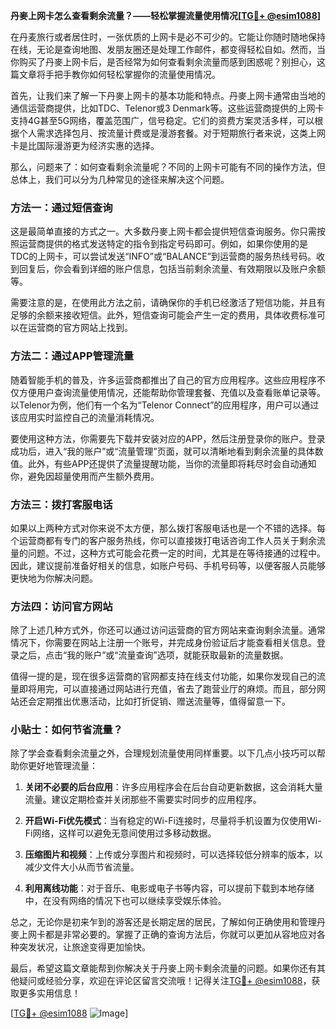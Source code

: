 **丹麥上网卡怎么查看剩余流量？——轻松掌握流量使用情况[[TG💪+ @esim1088](https://t.me/s/esim1088)]**

在丹麦旅行或者居住时，一张优质的上网卡是必不可少的。它能让你随时随地保持在线，无论是查询地图、发朋友圈还是处理工作邮件，都变得轻松自如。然而，当你购买了丹麥上网卡后，是否经常为如何查看剩余流量而感到困惑呢？别担心，这篇文章将手把手教你如何轻松掌握你的流量使用情况。

首先，让我们来了解一下丹麥上网卡的基本功能和特点。丹麥上网卡通常由当地的通信运营商提供，比如TDC、Telenor或3 Denmark等。这些运营商提供的上网卡支持4G甚至5G网络，覆盖范围广，信号稳定。它们的资费方案灵活多样，可以根据个人需求选择包月、按流量计费或是漫游套餐。对于短期旅行者来说，这类上网卡是比国际漫游更为经济实惠的选择。

那么，问题来了：如何查看剩余流量呢？不同的上网卡可能有不同的操作方法，但总体上，我们可以分为几种常见的途径来解决这个问题。

### 方法一：通过短信查询

这是最简单直接的方式之一。大多数丹麥上网卡都会提供短信查询服务。你只需按照运营商提供的格式发送特定的指令到指定号码即可。例如，如果你使用的是TDC的上网卡，可以尝试发送“INFO”或“BALANCE”到运营商的服务热线号码。收到回复后，你会看到详细的账户信息，包括当前剩余流量、有效期限以及账户余额等。

需要注意的是，在使用此方法之前，请确保你的手机已经激活了短信功能，并且有足够的余额来接收短信。此外，短信查询可能会产生一定的费用，具体收费标准可以在运营商的官方网站上找到。

### 方法二：通过APP管理流量

随着智能手机的普及，许多运营商都推出了自己的官方应用程序。这些应用程序不仅方便用户查询流量使用情况，还能帮助你管理套餐、充值以及查看账单记录等。以Telenor为例，他们有一个名为“Telenor Connect”的应用程序，用户可以通过该应用实时监控自己的流量消耗情况。

要使用这种方法，你需要先下载并安装对应的APP，然后注册登录你的账户。登录成功后，进入“我的账户”或“流量管理”页面，就可以清晰地看到剩余流量的具体数值。此外，有些APP还提供了流量提醒功能，当你的流量即将耗尽时会自动通知你，避免因超量使用而产生额外费用。

### 方法三：拨打客服电话

如果以上两种方式对你来说不太方便，那么拨打客服电话也是一个不错的选择。每个运营商都有专门的客户服务热线，你可以直接拨打电话咨询工作人员关于剩余流量的问题。不过，这种方式可能会花费一定的时间，尤其是在等待接通的过程中。因此，建议提前准备好相关的信息，如账户号码、手机号码等，以便客服人员能够更快地为你解决问题。

### 方法四：访问官方网站

除了上述几种方式外，你还可以通过访问运营商的官方网站来查询剩余流量。通常情况下，你需要在网站上注册一个账号，并完成身份验证后才能查看相关信息。登录之后，点击“我的账户”或“流量查询”选项，就能获取最新的流量数据。

值得一提的是，现在很多运营商的官网都支持在线支付功能，如果你发现自己的流量即将用完，可以直接通过网站进行充值，省去了跑营业厅的麻烦。而且，部分网站还会定期推出优惠活动，比如打折促销、赠送流量等，值得留意一下。

### 小贴士：如何节省流量？

除了学会查看剩余流量之外，合理规划流量使用同样重要。以下几点小技巧可以帮助你更好地管理流量：

1. **关闭不必要的后台应用**：许多应用程序会在后台自动更新数据，这会消耗大量流量。建议定期检查并关闭那些不需要实时同步的应用程序。
   
2. **开启Wi-Fi优先模式**：当有稳定的Wi-Fi连接时，尽量将手机设置为仅使用Wi-Fi网络，这样可以避免无意间使用过多移动数据。

3. **压缩图片和视频**：上传或分享图片和视频时，可以选择较低分辨率的版本，以减少文件大小从而节省流量。

4. **利用离线功能**：对于音乐、电影或电子书等内容，可以提前下载到本地存储中，在没有网络的情况下也可以继续享受娱乐体验。

总之，无论你是初来乍到的游客还是长期定居的居民，了解如何正确使用和管理丹麥上网卡都是非常必要的。掌握了正确的查询方法后，你就可以更加从容地应对各种突发状况，让旅途变得更加愉快。

最后，希望这篇文章能帮到你解决关于丹麥上网卡剩余流量的问题。如果你还有其他疑问或经验分享，欢迎在评论区留言交流哦！记得关注[TG💪+ @esim1088](https://t.me/s/esim1088)，获取更多实用信息！

[[TG💪+ @esim1088](https://t.me/s/esim1088) ![Image](https://i.postimg.cc/4NQfJmqS/Snipaste-2025-05-13-00-14-12.png)]